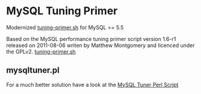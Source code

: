 MySQL Tuning Primer
===================

Modernized [tuning-primer.sh](https://github.com/RootService/tuning-primer) for MySQL >= 5.5


Based on the MySQL performance tuning primer script version 1.6-r1 released on 2011-08-06 writen by Matthew Montgomery and licenced under the GPLv2.
[tuning-primer.sh](https://launchpad.net/mysql-tuning-primer)



mysqltuner.pl
-------------

For a much better solution have a look at the
[MySQL Tuner Perl Script](https://github.com/major/MySQLTuner-perl)

